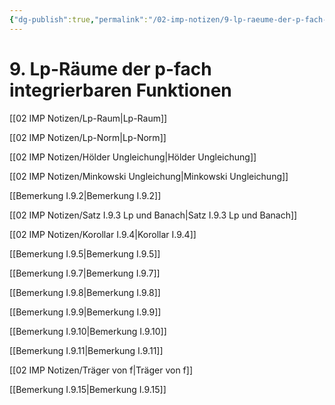 ```yaml
---
{"dg-publish":true,"permalink":"/02-imp-notizen/9-lp-raeume-der-p-fach-integrierbaren-funktionen/"}
---
```


# 9. Lp-Räume der p-fach integrierbaren Funktionen
[[02 IMP Notizen/Lp-Raum\|Lp-Raum]]

[[02 IMP Notizen/Lp-Norm\|Lp-Norm]]

[[02 IMP Notizen/Hölder Ungleichung\|Hölder Ungleichung]]

[[02 IMP Notizen/Minkowski Ungleichung\|Minkowski Ungleichung]]

[[Bemerkung I.9.2\|Bemerkung I.9.2]]

[[02 IMP Notizen/Satz I.9.3 Lp und Banach\|Satz I.9.3 Lp und Banach]]

[[02 IMP Notizen/Korollar I.9.4\|Korollar I.9.4]]

[[Bemerkung I.9.5\|Bemerkung I.9.5]]

[[Bemerkung I.9.7\|Bemerkung I.9.7]]

[[Bemerkung I.9.8\|Bemerkung I.9.8]]

[[Bemerkung I.9.9\|Bemerkung I.9.9]]

[[Bemerkung I.9.10\|Bemerkung I.9.10]]

[[Bemerkung I.9.11\|Bemerkung I.9.11]]

[[02 IMP Notizen/Träger von f\|Träger von f]]

[[Bemerkung I.9.15\|Bemerkung I.9.15]]



